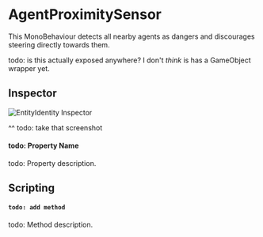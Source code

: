 # AgentProximitySensor

This MonoBehaviour detects all nearby agents as dangers and discourages steering directly towards them.

todo: is this actually exposed anywhere? I don't _think_ is has a GameObject wrapper yet.

## Inspector

![EntityIdentity Inspector](../../../../images/AgentProximitySensorInspector.png)

^^ todo: take that screenshot

#### todo: Property Name

todo: Property description.

## Scripting

#### `todo: add method`

todo: Method description.
